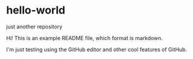 # hello-world
just another repository

Hi! This is an example README file, which format is markdown. 

I'm just testing using the GitHub editor and other cool features of GitHub. 
